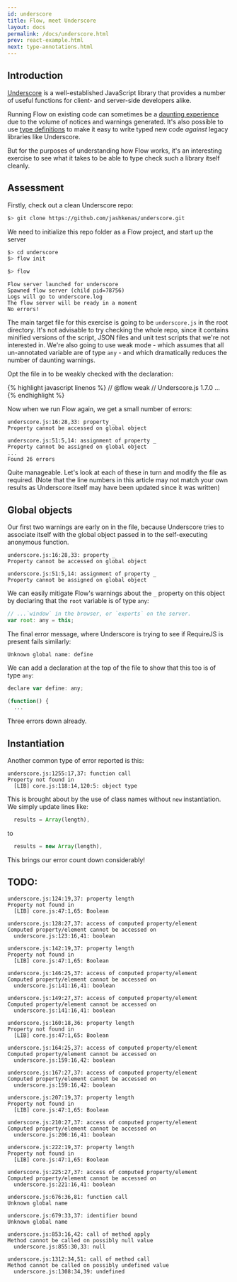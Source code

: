 ```yaml
---
id: underscore
title: Flow, meet Underscore
layout: docs
permalink: /docs/underscore.html
prev: react-example.html
next: type-annotations.html
---
```


## Introduction

[Underscore](http://underscorejs.org/) is a well-established JavaScript library that provides a number of useful functions for client- and server-side developers alike.

Running Flow on existing code can sometimes be a [daunting experience](existing.html) due to the volume of notices and warnings generated. It's also possible to use [type definitions](third-party.html) to make it easy to write typed new code *against* legacy libraries like Underscore.

But for the purposes of understanding how Flow works, it's an interesting exercise to see what it takes to be able to type check such a library itself cleanly.

## Assessment

Firstly, check out a clean Underscore repo:

```bash
$> git clone https://github.com/jashkenas/underscore.git
```

We need to initialize this repo folder as a Flow project, and start up the server

```bash
$> cd underscore
$> flow init
```
```bash
$> flow
```
```bbcode
Flow server launched for underscore
Spawned flow server (child pid=78756)
Logs will go to underscore.log
The flow server will be ready in a moment
No errors!
```

The main target file for this exercise is going to be `underscore.js` in the root directory. It's not advisable to try checking the whole repo, since it contains minified versions of the script, JSON files and unit test scripts that we're not interested in. We're also going to use weak mode - which assumes that all un-annotated variable are of type `any` - and which dramatically reduces the number of daunting warnings.

Opt the file in to be weakly checked with the declaration:

{% highlight javascript linenos %}
// @flow weak
// Underscore.js 1.7.0
...
{% endhighlight %}

Now when we run Flow again, we get a small number of errors:

```bbcode
underscore.js:16:28,33: property _
Property cannot be accessed on global object

underscore.js:51:5,14: assignment of property _
Property cannot be assigned on global object
...
Found 26 errors
```

Quite manageable. Let's look at each of these in turn and modify the file as required. (Note that the line numbers in this article may not match your own results as Underscore itself may have been updated since it was written)

## Global objects

Our first two warnings are early on in the file, because Underscore tries to associate itself with the global object passed in to the self-executing anonymous function.

```bbcode
underscore.js:16:28,33: property _
Property cannot be accessed on global object

underscore.js:51:5,14: assignment of property _
Property cannot be assigned on global object
```

We can easily mitigate Flow's warnings about the `_` property on this object by declaring that the `root` variable is of type `any`:

```javascript
// ...`window` in the browser, or `exports` on the server.
var root: any = this;
```

The final error message, where Underscore is trying to see if RequireJS is present fails similarly:

```bbcode
Unknown global name: define
```

We can add a declaration at the top of the file to show that this too is of type `any`:

```javascript
declare var define: any;

(function() {
  ...
```

Three errors down already.

## Instantiation

Another common type of error reported is this:

```bbcode
underscore.js:1255:17,37: function call
Property not found in
  [LIB] core.js:118:14,120:5: object type
```

This is brought about by the use of class names without `new` instantiation. We simply update lines like:

```javascript
  results = Array(length),
```

to

```javascript
  results = new Array(length),
```

This brings our error count down considerably!

## TODO:

```bbcode
underscore.js:124:19,37: property length
Property not found in
  [LIB] core.js:47:1,65: Boolean

underscore.js:128:27,37: access of computed property/element
Computed property/element cannot be accessed on
  underscore.js:123:16,41: boolean

underscore.js:142:19,37: property length
Property not found in
  [LIB] core.js:47:1,65: Boolean

underscore.js:146:25,37: access of computed property/element
Computed property/element cannot be accessed on
  underscore.js:141:16,41: boolean

underscore.js:149:27,37: access of computed property/element
Computed property/element cannot be accessed on
  underscore.js:141:16,41: boolean

underscore.js:160:18,36: property length
Property not found in
  [LIB] core.js:47:1,65: Boolean

underscore.js:164:25,37: access of computed property/element
Computed property/element cannot be accessed on
  underscore.js:159:16,42: boolean

underscore.js:167:27,37: access of computed property/element
Computed property/element cannot be accessed on
  underscore.js:159:16,42: boolean

underscore.js:207:19,37: property length
Property not found in
  [LIB] core.js:47:1,65: Boolean

underscore.js:210:27,37: access of computed property/element
Computed property/element cannot be accessed on
  underscore.js:206:16,41: boolean

underscore.js:222:19,37: property length
Property not found in
  [LIB] core.js:47:1,65: Boolean

underscore.js:225:27,37: access of computed property/element
Computed property/element cannot be accessed on
  underscore.js:221:16,41: boolean

underscore.js:676:36,81: function call
Unknown global name

underscore.js:679:33,37: identifier bound
Unknown global name

underscore.js:853:16,42: call of method apply
Method cannot be called on possibly null value
  underscore.js:855:30,33: null

underscore.js:1312:34,51: call of method call
Method cannot be called on possibly undefined value
  underscore.js:1308:34,39: undefined
```
